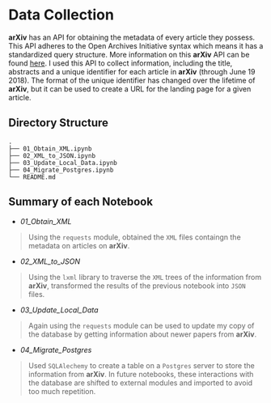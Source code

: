 # Data Collection

__arXiv__ has an API for obtaining the metadata of every article they possess. This API adheres to the Open Archives Initiative syntax which means it has a standardized query structure. More information on this __arXiv__ API can be found [here](https://arxiv.org/help/oa/index). I used this API to collect information, including the title, abstracts and a unique identifier for each article in __arXiv__ (through June 19 2018). The format of the unique identifier has changed over the lifetime of __arXiv__, but it can be used to create a URL for the landing page for a given article.




## Directory Structure
```
.
├── 01_Obtain_XML.ipynb
├── 02_XML_to_JSON.ipynb
├── 03_Update_Local_Data.ipynb
├── 04_Migrate_Postgres.ipynb
└── README.md
```

## Summary of each Notebook
* *01_Obtain_XML*
> Using the `requests` module, obtained the `XML` files containgn the metadata on articles on __arXiv__.
* *02_XML_to_JSON*
> Using the `lxml` library  to traverse the `XML` trees of the information from __arXiv__, transformed the results of the previous notebook into `JSON` files.
* *03_Update_Local_Data*
> Again using the `requests` module can be used to update my copy of the database by getting information about newer papers from __arXiv__.
* *04_Migrate_Postgres*
> Used `SQLAlechemy` to create a table on a `Postgres` server to store the information from __arXiv__. In future notebooks, these interactions with the database are shifted to external modules and imported to avoid too much repetition.
